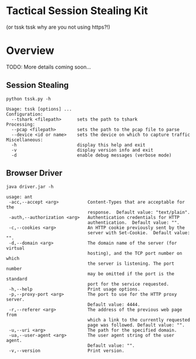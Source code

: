 Tactical Session Stealing Kit
===============================
(or tssk tssk why are you not using https?!)

# Overview
TODO: More details coming soon...

## Session Stealing

`python tssk.py -h`

    Usage: tssk [options] ...
    Configuration:
      --tshark <filepath>      sets the path to tshark
    Processing:
      --pcap <filepath>        sets the path to the pcap file to parse
      --device <id or name>    sets the device on which to capture traffic
    Miscellaneous:
      -h                       display this help and exit
      -v                       display version info and exit
      -d                       enable debug messages (verbose mode)

## Browser Driver

`java driver.jar -h`

    usage: ant
     -acc,--accept <arg>           Content-Types that are acceptable for the
                                   response.  Default value: "text/plain".
     -auth,--authorization <arg>   Authentication credentials for HTTP
                                   authentication.  Default value: "".
     -c,--cookies <arg>            An HTTP cookie previously sent by the
                                   server with Set-Cookie.  Default value: "".
     -d,--domain <arg>             The domain name of the server (for virtual
                                   hosting), and the TCP port number on which
                                   the server is listening. The port number
                                   may be omitted if the port is the standard
                                   port for the service requested.
     -h,--help                     Print usage options.
     -p,--proxy-port <arg>         The port to use for the HTTP proxy server.
                                   Default value: 4444.
     -r,--referer <arg>            The address of the previous web page from
                                   which a link to the currently requested
                                   page was followed. Default value: "".
     -u,--uri <arg>                The path for the specified domain.
     -ua,--user-agent <arg>        The user agent string of the user agent.
                                   Default value: "".
     -v,--version                  Print version.

